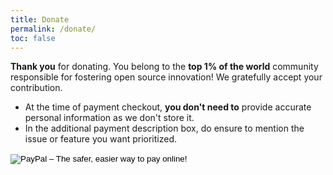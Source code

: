 ```yaml
---
title: Donate
permalink: /donate/
toc: false
---
```


**Thank you** for donating. You belong to the **top 1% of the world** community responsible for fostering open source innovation! We gratefully accept your contribution. 


* At the time of payment checkout, **you don't need to** provide accurate personal information as we don't store it.
* In the additional payment description box, do ensure to mention the issue or feature you want prioritized.    

<form action="https://www.paypal.com/cgi-bin/webscr" method="post" target="_top">
    <input type="hidden" name="cmd" value="_s-xclick">
    <input type="hidden" name="hosted_button_id" value="Z36KGWE572FUA">
    <input type="image" src="https://www.paypalobjects.com/en_GB/i/btn/btn_paynowCC_LG.gif" border="0" name="submit" alt="PayPal – The safer, easier way to pay online!">
    <img alt="" border="0" src="https://www.paypalobjects.com/en_GB/i/scr/pixel.gif" width="1" height="1">
</form> 
